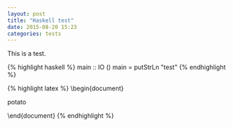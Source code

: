 ```yaml
---
layout: post
title: "Haskell test"
date: 2015-08-20 15:23
categories: tests
---
```

This is a test.

{% highlight haskell %}
main :: IO ()
main = 
  putStrLn "test"
{% endhighlight %}



{% highlight latex %}
\begin{document}

potato

\end{document}
{% endhighlight %}